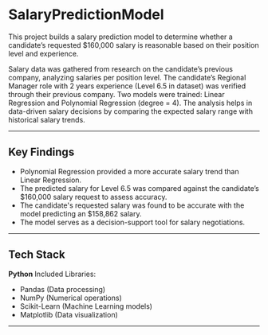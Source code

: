 # SalaryPredictionModel

This project builds a salary prediction model to determine whether a candidate’s requested $160,000 salary is reasonable based on their position level and experience.

Salary data was gathered from research on the candidate’s previous company, analyzing salaries per position level.
The candidate’s Regional Manager role with 2 years experience (Level 6.5 in dataset) was verified through their previous company.
Two models were trained: Linear Regression and Polynomial Regression (degree = 4).
The analysis helps in data-driven salary decisions by comparing the expected salary range with historical salary trends.

---

## Key Findings

- Polynomial Regression provided a more accurate salary trend than Linear Regression.
- The predicted salary for Level 6.5 was compared against the candidate’s $160,000 salary request to assess accuracy.
- The candidate's requested salary was found to be accurate with the model predicting an $158,862 salary.
- The model serves as a decision-support tool for salary negotiations.

---

## Tech Stack

**Python**
Included Libraries:
- Pandas (Data processing)
- NumPy (Numerical operations)
- Scikit-Learn (Machine Learning models)
- Matplotlib (Data visualization)

---
